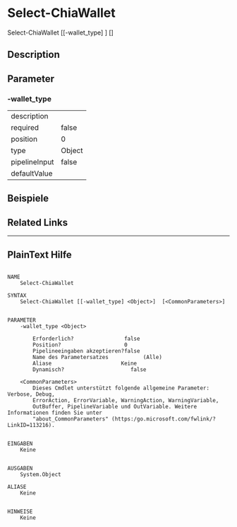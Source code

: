 ﻿# Select-ChiaWallet

Select-ChiaWallet [[-wallet_type] <Object>] [<CommonParameters>]



## Description



## Parameter

### -wallet_type


<table><tr><td>description</td><td></td></tr>
<tr><td>required</td><td>false
</td></tr>
<tr><td>position</td><td>0
</td></tr>
<tr><td>type</td><td>Object
</td></tr>
<tr><td>pipelineInput</td><td>false
</td></tr>
<tr><td>defaultValue</td><td></td></tr>
</table>

## Beispiele

## Related Links


---
## PlainText Hilfe

```

NAME
    Select-ChiaWallet
    
SYNTAX
    Select-ChiaWallet [[-wallet_type] <Object>]  [<CommonParameters>]
    
    
PARAMETER
    -wallet_type <Object>
        
        Erforderlich?                false
        Position?                    0
        Pipelineeingaben akzeptieren?false
        Name des Parametersatzes           (Alle)
        Aliase                      Keine
        Dynamisch?                     false
        
    <CommonParameters>
        Dieses Cmdlet unterstützt folgende allgemeine Parameter: Verbose, Debug,
        ErrorAction, ErrorVariable, WarningAction, WarningVariable,
        OutBuffer, PipelineVariable und OutVariable. Weitere Informationen finden Sie unter 
        "about_CommonParameters" (https:/go.microsoft.com/fwlink/?LinkID=113216). 
    
    
EINGABEN
    Keine
    
    
AUSGABEN
    System.Object
    
ALIASE
    Keine
    

HINWEISE
    Keine



```

